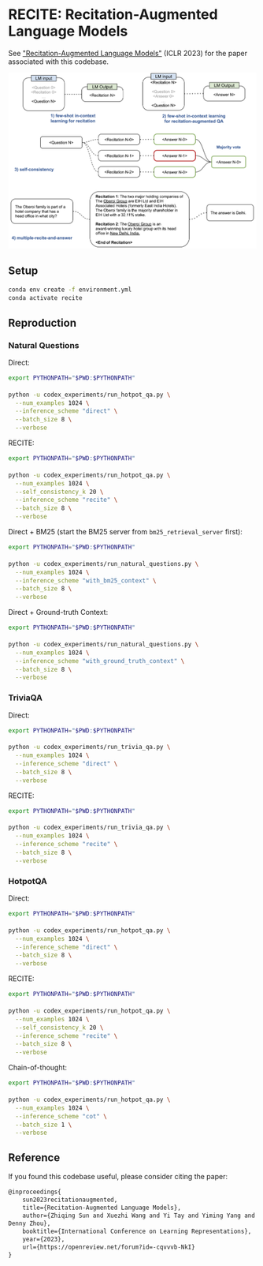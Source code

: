 # RECITE: Recitation-Augmented Language Models

See ["Recitation-Augmented Language Models"](https://openreview.net/forum?id=-cqvvvb-NkI) (ICLR 2023) for the paper associated with this codebase.

<p align="center">
  <img src="https://github.com/Edward-Sun/RECITE/blob/main/recite_illustration.png?raw=true" alt="RECITE Illustration"/>
</p>

## Setup

```bash
conda env create -f environment.yml
conda activate recite
```

## Reproduction

### Natural Questions

Direct:
```bash
export PYTHONPATH="$PWD:$PYTHONPATH"

python -u codex_experiments/run_hotpot_qa.py \
  --num_examples 1024 \
  --inference_scheme "direct" \
  --batch_size 8 \
  --verbose
```

RECITE:
```bash
export PYTHONPATH="$PWD:$PYTHONPATH"

python -u codex_experiments/run_hotpot_qa.py \
  --num_examples 1024 \
  --self_consistency_k 20 \
  --inference_scheme "recite" \
  --batch_size 8 \
  --verbose
```

Direct + BM25 (start the BM25 server from `bm25_retrieval_server` first):
```bash
export PYTHONPATH="$PWD:$PYTHONPATH"

python -u codex_experiments/run_natural_questions.py \
  --num_examples 1024 \
  --inference_scheme "with_bm25_context" \
  --batch_size 8 \
  --verbose
```

Direct + Ground-truth Context:
```bash
export PYTHONPATH="$PWD:$PYTHONPATH"

python -u codex_experiments/run_natural_questions.py \
  --num_examples 1024 \
  --inference_scheme "with_ground_truth_context" \
  --batch_size 8 \
  --verbose
```

### TriviaQA

Direct:
```bash
export PYTHONPATH="$PWD:$PYTHONPATH"

python -u codex_experiments/run_trivia_qa.py \
  --num_examples 1024 \
  --inference_scheme "direct" \
  --batch_size 8 \
  --verbose
```

RECITE:
```bash
export PYTHONPATH="$PWD:$PYTHONPATH"

python -u codex_experiments/run_trivia_qa.py \
  --num_examples 1024 \
  --inference_scheme "recite" \
  --batch_size 8 \
  --verbose
```

### HotpotQA

Direct:
```bash
export PYTHONPATH="$PWD:$PYTHONPATH"

python -u codex_experiments/run_hotpot_qa.py \
  --num_examples 1024 \
  --inference_scheme "direct" \
  --batch_size 8 \
  --verbose
```

RECITE:
```bash
export PYTHONPATH="$PWD:$PYTHONPATH"

python -u codex_experiments/run_hotpot_qa.py \
  --num_examples 1024 \
  --self_consistency_k 20 \
  --inference_scheme "recite" \
  --batch_size 8 \
  --verbose
```

Chain-of-thought:
```bash
export PYTHONPATH="$PWD:$PYTHONPATH"

python -u codex_experiments/run_hotpot_qa.py \
  --num_examples 1024 \
  --inference_scheme "cot" \
  --batch_size 1 \
  --verbose
```

## Reference

If you found this codebase useful, please consider citing the paper:

```
@inproceedings{
    sun2023recitationaugmented,
    title={Recitation-Augmented Language Models},
    author={Zhiqing Sun and Xuezhi Wang and Yi Tay and Yiming Yang and Denny Zhou},
    booktitle={International Conference on Learning Representations},
    year={2023},
    url={https://openreview.net/forum?id=-cqvvvb-NkI}
}
```
